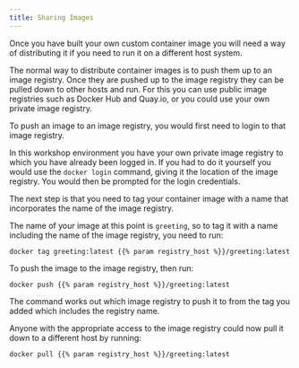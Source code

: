 ```yaml
---
title: Sharing Images
---
```


Once you have built your own custom container image you will need a way of distributing it if you need to run it on a different host system.

The normal way to distribute container images is to push them up to an image registry. Once they are pushed up to the image registry they can be pulled down to other hosts and run. For this you can use public image registries such as Docker Hub and Quay.io, or you could use your own private image registry.

To push an image to an image registry, you would first need to login to that image registry.

In this workshop environment you have your own private image registry to which you have already been logged in. If you had to do it yourself you would use the ``docker login`` command, giving it the location of the image registry. You would then be prompted for the login credentials.

The next step is that you need to tag your container image with a name that incorporates the name of the image registry.

The name of your image at this point is ``greeting``, so to tag it with a name including the name of the image registry, you need to run:

```execute
docker tag greeting:latest {{% param registry_host %}}/greeting:latest
```

To push the image to the image registry, then run:

```execute
docker push {{% param registry_host %}}/greeting:latest
```

The command works out which image registry to push it to from the tag you added which includes the registry name.

Anyone with the appropriate access to the image registry could now pull it down to a different host by running:

```execute
docker pull {{% param registry_host %}}/greeting:latest
```

